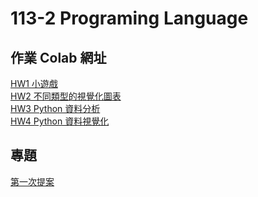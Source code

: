 <h1>113-2 Programing Language</h1>
<h2>作業 Colab 網址</h2>
<a href="https://colab.research.google.com/drive/1fKUcMzpKFlAWWwcsCHywlfP8K1n4qs3A?usp=sharing">HW1 小遊戲</a><br>
<a href="https://colab.research.google.com/drive/1NfkGdrrMMP1VRX13f_elygueebIrzNvn?usp=sharing">HW2 不同類型的視覺化圖表</a><br>
<a href="https://colab.research.google.com/drive/13st3JxVOjQRzkM7Wn8pYvXgcirLjAmw0?usp=sharing">HW3 Python 資料分析</a><br>
<a href="https://colab.research.google.com/drive/1UL2CJNFscwsp4_42pnwmNTIIUcA9f56B?usp=sharing">HW4 Python 資料視覺化</a><br>

<h2>專題</h2>
<a href="https://www.youtube.com/watch?v=UVrOf2a0SDQ">第一次提案</a><br>
